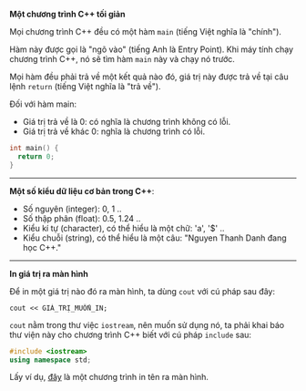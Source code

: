 **Một chương trình C++ tối giản**

Mọi chương trình C++ đều có một hàm `main` (tiếng Việt nghĩa là "chính").

Hàm này được gọi là "ngõ vào" (tiếng Anh là Entry Point). Khi máy tính chạy chương trình C++, nó sẽ tìm hàm `main` này
và chạy nó trước.

Mọi hàm đều phải trả về một kết quả nào đó, giá trị này được trả về tại câu lệnh `return` (tiếng Việt nghĩa là "trả về").

Đối với hàm main:
- Giá trị trả về là 0: có nghĩa là chương trình không có lỗi.
- Giá trị trả về khác 0: nghĩa là chương trình có lỗi.

```C++
int main() {
  return 0;
}
```

---

**Một số kiểu dữ liệu cơ bản trong C++**:

- Số nguyên (integer): 0, 1 ..
- Số thập phân (float): 0.5, 1.24  ..
- Kiểu kí tự (character), có thể hiểu là một chữ: 'a', '$' ..
- Kiểu chuỗi (string), có thể hiểu là một câu: "Nguyen Thanh Danh đang học C++."

---

**In giá trị ra màn hình**

Để in một giá trị nào đó ra màn hình, ta dùng `cout` với cú pháp sau đây:

```
cout << GIÁ_TRỊ_MUỐN_IN;
```

`cout` nằm trong thư việc `iostream`, nên muốn sử dụng nó, ta phải khai báo thư viện này
cho chương trình C++ biết với cú pháp `include` sau:

```C++
#include <iostream>
using namespace std;
```

Lấy ví dụ, [đây](https://repl.it/@VeirPlays/In-ten-ra-man-hinh) là một chương trình in tên ra màn hình.
